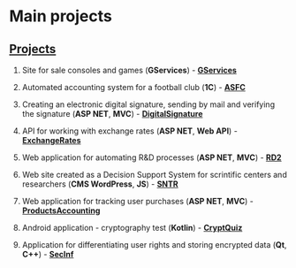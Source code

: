 # Main projects

## [Projects][]
[Projects]: https://smyledev.github.io/projects.html

1. Site for sale consoles and games (**GServices**) - **[GServices](https://ganjlikservices.github.io/)**

1. Automated accounting system for a football club (**1C**) - **[ASFC](https://github.com/smyledev/1C/tree/main/SolutionsOfTasks/FootballClubSystem)**

1. Creating an electronic digital signature, sending by mail and verifying the signature (**ASP NET**, **MVC**) - **[DigitalSignature](https://github.com/smyledev/CSharp/tree/main/CreateAndSendSignatureByGmail)**

1. API for working with exchange rates (**ASP NET**, **Web API**) - **[ExchangeRates](https://github.com/smyledev/CSharp/tree/main/ExchangeRates)**

1. Web application for automating R&D processes (**ASP NET**, **MVC**) - **[RD2](https://github.com/smyledev/RD2)** 

1. Web site created as a Decision Support System for scrintific centers and researchers (**CMS WordPress**, **JS**) - **[SNTR](https://github.com/smyledev/PHP/tree/main/SNTR)** 

1. Web application for tracking user purchases (**ASP NET**, **MVC**) - **[ProductsAccounting](https://github.com/smyledev/ProductsAccounting)**

1. Android application - cryptography test (**Kotlin**) - **[CryptQuiz](https://github.com/smyledev/CryptQuiz)**

1. Application for differentiating user rights and storing encrypted data (**Qt**, **C++**) - **[SecInf](https://github.com/smyledev/SecInf2)**
